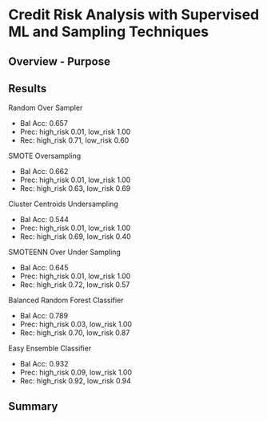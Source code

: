 # Credit Risk Analysis with Supervised ML and Sampling Techniques

## Overview - Purpose

## Results

Random Over Sampler
  - Bal Acc: 0.657
  - Prec: high_risk 0.01, low_risk 1.00
  - Rec: high_risk 0.71, low_risk 0.60
 
SMOTE Oversampling
  - Bal Acc: 0.662
  - Prec: high_risk 0.01, low_risk 1.00
  - Rec: high_risk 0.63, low_risk 0.69

Cluster Centroids Undersampling
  - Bal Acc: 0.544
  - Prec: high_risk 0.01, low_risk 1.00
  - Rec: high_risk 0.69, low_risk 0.40
 
SMOTEENN Over Under Sampling
  - Bal Acc: 0.645
  - Prec: high_risk 0.01, low_risk 1.00
  - Rec: high_risk 0.72, low_risk 0.57
 
Balanced Random Forest Classifier
  - Bal Acc: 0.789
  - Prec: high_risk 0.03, low_risk 1.00
  - Rec: high_risk 0.70, low_risk 0.87
 
Easy Ensemble Classifier
  - Bal Acc: 0.932
  - Prec: high_risk 0.09, low_risk 1.00
  - Rec: high_risk 0.92, low_risk 0.94

## Summary

